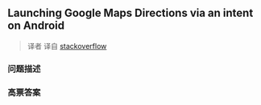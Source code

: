 ## Launching Google Maps Directions via an intent on Android

> 译者 译自 [stackoverflow](http://stackoverflow.com/questions/2662531/launching-google-maps-directions-via-an-intent-on-android) 

### 问题描述 

### 高票答案 

